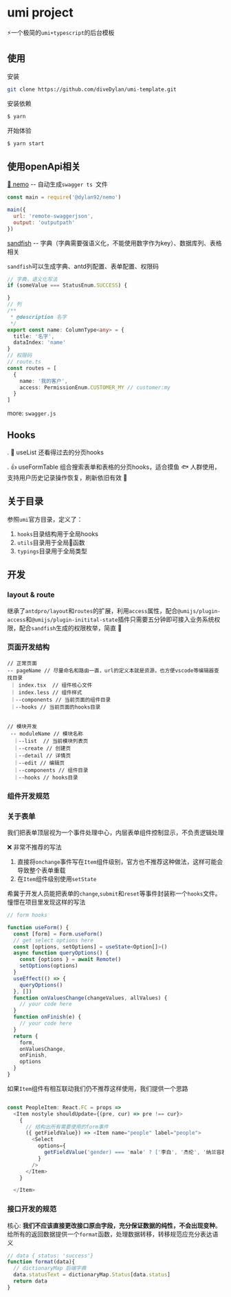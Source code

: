 # umi project

⚡️一个极简的`umi+typescript`的后台模板

## 使用

安装

```bash
git clone https://github.com/diveDylan/umi-template.git

```

安装依赖

```bash
$ yarn
```

开始体验

```bash
$ yarn start
```

## 使用openApi相关

[🐠 nemo](https://github.com/diveDylan/nemo) -- 自动生成`swagger ts `文件


```js
const main = require('@dylan92/nemo')

main({
  url: 'remote-swaggerjson',
  output: 'outputpath'
})

```


[sandfish](https://github.com/diveDylan/sandfish) -- 字典（字典需要强语义化，不能使用数字作为key）、数据库列、表格相关


`sandfish`可以生成字典、antd列配置、表单配置、权限码
```ts
// 字典，语义化写法
if (someValue === StatusEnum.SUCCESS) {

}
// 列
/**
 * @description 名字
 */
export const name: ColumnType<any> = {
  title: '名字',
  dataIndex: 'name'
}
// 权限码
// route.ts
const routes = [
  {
    name: '我的客户',
    access: PermissionEnum.CUSTOMER_MY // customer:my
  }
]


```

more: `swagger.js`

## Hooks
. 👋 useList 还看得过去的分页hooks

. 👍 useFormTable 组合搜索表单和表格的分页hooks，适合摸鱼 🐟 人群使用，支持用户历史记录操作恢复，刷新依旧有效 💪

## 关于目录

参照`umi`官方目录，定义了：
1. `hooks`目录结构用于全局hooks
2. `utils`目录用于全局🔧函数
3. `typings`目录用于全局类型



## 开发

### layout & route

继承了`antdpro/layout`和`routes`的扩展，利用`access`属性，配合`@umijs/plugin-access`和`@umijs/plugin-initital-state`插件只需要五分钟即可接入业务系统权限，配合`sandfish`生成的权限枚举，简直 🤤

### 页面开发结构


```text
// 正常页面
-- pageName // 尽量命名和路由一直，url的定义本就是资源，也方便vscode等编辑器查找目录
 ｜ index.tsx  // 组件核心文件
 ｜ index.less // 组件样式
 ｜--components // 当前页面的组件目录
 ｜--hooks // 当前页面的hooks目录 


// 模块开发
 -- moduleName // 模块名称
  ｜--list  // 当前模块列表页
  ｜--create // 创建页
  ｜--detail // 详情页
  ｜--edit // 编辑页
  ｜--components // 组件目录
  ｜--hooks // hooks目录
```

### 组件开发规范



### 关于表单

我们把表单顶层视为一个事件处理中心，内层表单组件控制显示，不负责逻辑处理

❌ 非常不推荐的写法

1. 直接将`onchange`事件写在`Item`组件级别，官方也不推荐这种做法，这样可能会导致整个表单重载
2. 在`Item`组件级别使用`setState`

希冀于开发人员能把表单的`change`,`submit`和`reset`等事件封装称一个`hooks`文件。
憧憬在项目里发现这样的写法

```ts
// form hooks

function useForm() {
  const [form] = Form.useForm()
  // get select options here
  const [options, setOptions] = useState<Option[]>()
  async function queryOptions() {
    const {options } = await Remote()
    setOptions(options)
  }
  useEffect(() => {
    queryOptions()
  }, [])
  function onValuesChange(changeValues, allValues) {
    // your code here
  }
  function onFinish(e) {
    // your code here
  }
  return {
    form, 
    onValuesChange,
    onFinish,
    options
  }
}

```

如果`Item`组件有相互联动我们仍不推荐这样使用，我们提供一个思路

```ts

const PeopleItem: React.FC = props => 
  <Item nostyle shouldUpdate={(pre, cur) => pre !== cur}>
    {
      // 结构出所有需要使用的form事件
      ({ getFieldValue}) => <Item name="people" label="people">
        <Select
          options={
            getFieldValue('gender) === 'male' ? ['李白', '杰伦', '纳兰容若'] : ['苏菲玛索', '花木兰']
          }
        />
      </Item>
    }

  </Item>

```
 
### 接口开发的规范

核心: **我们不应该直接更改接口原由字段，充分保证数据的纯性，不会出现变种**。
给所有的返回数据提供一个`format`函数，处理数据转移，转移规范应充分表达语义
```ts
// data { status: 'success'}
function format(data){
  // dictionaryMap 后端字典
  data.statusText = dictionaryMap.Status[data.status]
  return data
}

```









